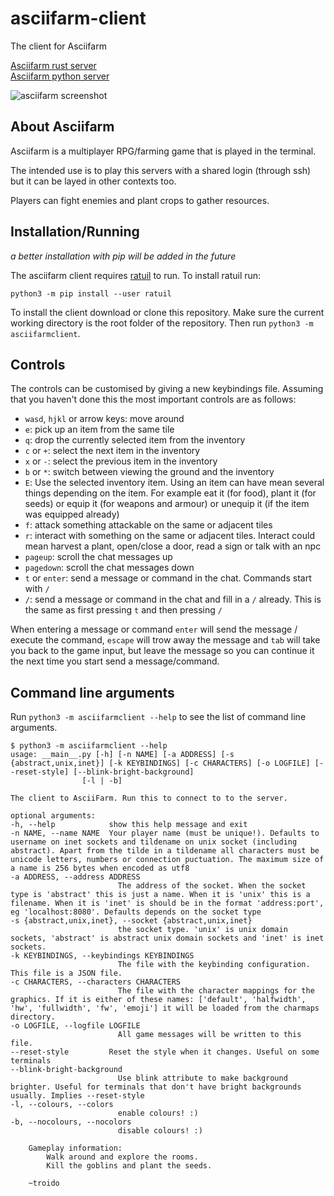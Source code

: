 # asciifarm-client
The client for Asciifarm

[Asciifarm rust server](https://github.com/jmdejong/rustifarm)  
[Asciifarm python server](https://github.com/jmdejong/asciifarm)

![asciifarm screenshot](https://github.com/jmdejong/rustifarm/blob/master/img/Screenshot_2020-04-12_11-31-20.png)

## About Asciifarm

Asciifarm is a multiplayer RPG/farming game that is played in the terminal.

The intended use is to play this servers with a shared login (through ssh) but it can be layed in other contexts too.

Players can fight enemies and plant crops to gather resources.

## Installation/Running

_a better installation with pip will be added in the future_

The asciifarm client requires [ratuil](https://github.com/jmdejong/ratuil) to run.
To install ratuil run:

    python3 -m pip install --user ratuil

To install the client download or clone this repository.
Make sure the current working directory is the root folder of the repository.
Then run `python3 -m asciifarmclient`.

## Controls

The controls can be customised by giving a new keybindings file.
Assuming that you haven't done this the most important controls are as follows:

- `wasd`, `hjkl` or arrow keys: move around
- `e`: pick up an item from the same tile
- `q`: drop the currently selected item from the inventory
- `c` or `+`: select the next item in the inventory
- `x` or `-`: select the previous item in the inventory
- `b` or `*`: switch between viewing the ground and the inventory
- `E`: Use the selected inventory item. Using an item can have mean several things depending on the item. For example eat it (for food), plant it (for seeds) or equip it (for weapons and armour) or unequip it (if the item was equipped already)
- `f`: attack something attackable on the same or adjacent tiles
- `r`: interact with something on the same or adjacent tiles. Interact could mean harvest a plant, open/close a door, read a sign or talk with an npc
- `pageup`: scroll the chat messages up
- `pagedown`: scroll the chat messages down
- `t` or `enter`: send a message or command in the chat. Commands start with `/`
- `/`: send a message or command in the chat and fill in a `/` already. This is the same as first pressing `t` and then pressing `/`

When entering a message or command `enter` will send the message / execute the command, `escape` will trow away the message and `tab` will take you back to the game input, but leave the message so you can continue it the next time you start send a message/command.


## Command line arguments

Run `python3 -m asciifarmclient --help` to see the list of command line arguments.

    $ python3 -m asciifarmclient --help
    usage: __main__.py [-h] [-n NAME] [-a ADDRESS] [-s {abstract,unix,inet}] [-k KEYBINDINGS] [-c CHARACTERS] [-o LOGFILE] [--reset-style] [--blink-bright-background]
                    [-l | -b]

    The client to AsciiFarm. Run this to connect to to the server.

    optional arguments:
    -h, --help            show this help message and exit
    -n NAME, --name NAME  Your player name (must be unique!). Defaults to username on inet sockets and tildename on unix socket (including abstract). Apart from the tilde in a tildename all characters must be unicode letters, numbers or connection puctuation. The maximum size of a name is 256 bytes when encoded as utf8
    -a ADDRESS, --address ADDRESS
                            The address of the socket. When the socket type is 'abstract' this is just a name. When it is 'unix' this is a filename. When it is 'inet' is should be in the format 'address:port', eg 'localhost:8080'. Defaults depends on the socket type
    -s {abstract,unix,inet}, --socket {abstract,unix,inet}
                            the socket type. 'unix' is unix domain sockets, 'abstract' is abstract unix domain sockets and 'inet' is inet sockets.
    -k KEYBINDINGS, --keybindings KEYBINDINGS
                            The file with the keybinding configuration. This file is a JSON file.
    -c CHARACTERS, --characters CHARACTERS
                            The file with the character mappings for the graphics. If it is either of these names: ['default', 'halfwidth', 'hw', 'fullwidth', 'fw', 'emoji'] it will be loaded from the charmaps directory.
    -o LOGFILE, --logfile LOGFILE
                            All game messages will be written to this file.
    --reset-style         Reset the style when it changes. Useful on some terminals
    --blink-bright-background
                            Use blink attribute to make background brighter. Useful for terminals that don't have bright backgrounds usually. Implies --reset-style
    -l, --colours, --colors
                            enable colours! :)
    -b, --nocolours, --nocolors
                            disable colours! :)

        Gameplay information:
            Walk around and explore the rooms.
            Kill the goblins and plant the seeds.

        ~troido

